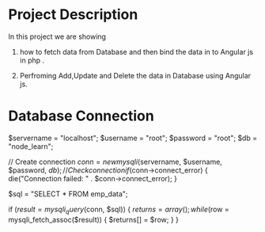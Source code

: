 # Project Description 

In this project we are showing

1.  how to fetch data from Database and then bind the data in to Angular js in php .
  
2.  Perfroming Add,Update and Delete the data in Database using Angular js. 


# Database Connection

$servername = "localhost";
$username = "root";
$password = "root";
$db = "node_learn";

// Create connection
$conn = new mysqli($servername, $username, $password, $db);
// Check connection
if ($conn->connect_error) {
    die("Connection failed: " . $conn->connect_error);
}

$sql = "SELECT * FROM emp_data";

if ($result = mysqli_query($conn, $sql)) {
    $returns = array();
    while ($row = mysqli_fetch_assoc($result)) {
        $returns[] = $row;
    }
}

